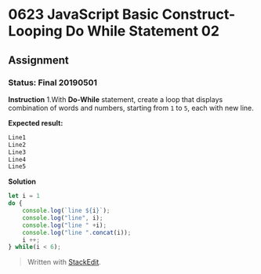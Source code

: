 # 0623 JavaScript Basic Construct- Looping Do While Statement 02
## Assignment
### Status: Final 20190501

**Instruction**
 1.With **Do-While** statement, create a loop that displays combination of words and numbers, starting from `1` to `5`, each with new line.

**Expected result:**
```JavaScript
Line1
Line2
Line3
Line4
Line5
```

**Solution**
```JavaScript
let i = 1
do {
	console.log(`line ${i}`);
	console.log("line", i);
	console.log("line " +i);
	console.log("line ".concat(i));
	i ++;
} while(i < 6);
```

> Written with [StackEdit](https://stackedit.io/).